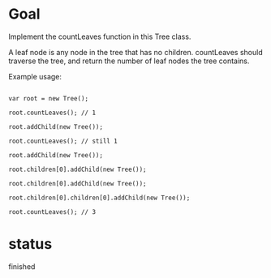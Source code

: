 # Goal

Implement the countLeaves function in this Tree class.

A leaf node is any node in the tree that has no children. countLeaves should
traverse the tree, and return the number of leaf nodes the tree contains.

Example usage:
```

var root = new Tree();

root.countLeaves(); // 1

root.addChild(new Tree());

root.countLeaves(); // still 1

root.addChild(new Tree());

root.children[0].addChild(new Tree());

root.children[0].addChild(new Tree());

root.children[0].children[0].addChild(new Tree());

root.countLeaves(); // 3
```

# status

finished